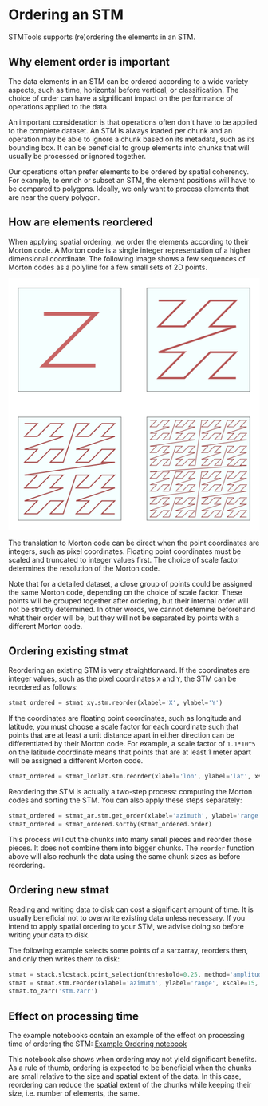 # Ordering an STM

STMTools supports (re)ordering the elements in an STM.


## Why element order is important

The data elements in an STM can be ordered according to a wide variety aspects, such as time, horizontal before vertical, or classification. The choice of order can have a significant impact on the performance of operations applied to the data.

An important consideration is that operations often don't have to be applied to the complete dataset. An STM is always loaded per chunk and an operation may be able to ignore a chunk based on its metadata, such as its bounding box. It can be beneficial to group elements into chunks that will usually be processed or ignored together.

Our operations often prefer elements to be ordered by spatial coherency. For example, to enrich or subset an STM, the element positions will have to be compared to polygons. Ideally, we only want to process elements that are near the query polygon.


## How are elements reordered

When applying spatial ordering, we order the elements according to their Morton code. A Morton code is a single integer representation of a higher dimensional coordinate. The following image shows a few sequences of Morton codes as a polyline for a few small sets of 2D points.

![Morton orders](img/Four-level_Z.png)

The translation to Morton code can be direct when the point coordinates are integers, such as pixel coordinates. Floating point coordinates must be scaled and truncated to integer values first. The choice of scale factor determines the resolution of the Morton code.

Note that for a detailed dataset, a close group of points could be assigned the same Morton code, depending on the choice of scale factor. These points will be grouped together after ordering, but their internal order will not be strictly determined. In other words, we cannot detemine beforehand what their order will be, but they will not be separated by points with a different Morton code.


## Ordering existing stmat

Reordering an existing STM is very straightforward.
If the coordinates are integer values, such as the pixel coordinates `X` and `Y`, the STM can be reordered as follows:

```python
stmat_ordered = stmat_xy.stm.reorder(xlabel='X', ylabel='Y')
```

If the coordinates are floating point coordinates, such as longitude and latitude, you must choose a scale factor for each coordinate such that points that are at least a unit distance apart in either direction can be differentiated by their Morton code. For example, a scale factor of ```1.1*10^5``` on the latitude coordinate means that points that are at least 1 meter apart will be assigned a different Morton code.

```python
stmat_ordered = stmat_lonlat.stm.reorder(xlabel='lon', ylabel='lat', xscale=1.5*(10**5), yscale=1.7*(10**5))
```

Reordering the STM is actually a two-step process: computing the Morton codes and sorting the STM. You can also apply these steps separately:

```python
stmat_ordered = stmat_ar.stm.get_order(xlabel='azimuth', ylabel='range', xscale=15, yscale=17)
stmat_ordered = stmat_ordered.sortby(stmat_ordered.order)
```

This process will cut the chunks into many small pieces and reorder those pieces. It does not combine them into bigger chunks. The `reorder` function above will also rechunk the data using the same chunk sizes as before reordering.


## Ordering new stmat

Reading and writing data to disk can cost a significant amount of time. It is usually beneficial not to overwrite existing data unless necessary. If you intend to apply spatial ordering to your STM, we advise doing so before writing your data to disk.

The following example selects some points of a sarxarray, reorders then, and only then writes them to disk:

```python
stmat = stack.slcstack.point_selection(threshold=0.25, method='amplitude_dispersion')
stmat = stmat.stm.reorder(xlabel='azimuth', ylabel='range', xscale=15, yscale=17)
stmat.to_zarr('stm.zarr')
```


## Effect on processing time

The example notebooks contain an example of the effect on processing time of ordering the STM: [Example Ordering notebook](./notebooks/demo_order_stm.ipynb)

This notebook also shows when ordering may not yield significant benefits. As a rule of thumb, ordering is expected to be beneficial when the chunks are small relative to the size and spatial extent of the data. In this case, reordering can reduce the spatial extent of the chunks while keeping their size, i.e. number of elements, the same.

